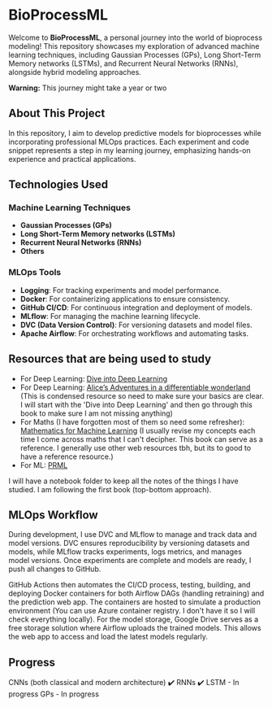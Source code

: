# BioProcessML

Welcome to **BioProcessML**, a personal journey into the world of bioprocess modeling! This repository showcases my exploration of advanced machine learning techniques, including Gaussian Processes (GPs), Long Short-Term Memory networks (LSTMs), and Recurrent Neural Networks (RNNs), alongside hybrid modeling approaches. 

**Warning:** This journey might take a year or two

## About This Project

In this repository, I aim to develop predictive models for bioprocesses while incorporating professional MLOps practices. Each experiment and code snippet represents a step in my learning journey, emphasizing hands-on experience and practical applications.

## Technologies Used

### Machine Learning Techniques
- **Gaussian Processes (GPs)**
- **Long Short-Term Memory networks (LSTMs)**
- **Recurrent Neural Networks (RNNs)**
- **Others**

### MLOps Tools
- **Logging**: For tracking experiments and model performance.
- **Docker**: For containerizing applications to ensure consistency.
- **GitHub CI/CD**: For continuous integration and deployment of models.
- **MLflow**: For managing the machine learning lifecycle.
- **DVC (Data Version Control)**: For versioning datasets and model files.
- **Apache Airflow**: For orchestrating workflows and automating tasks.


## Resources that are being used to study
- For Deep Learning: [Dive into Deep Learning](https://d2l.ai/)
- For Deep Learning: [Alice’s Adventures in a
differentiable wonderland](https://arxiv.org/abs/2404.17625) (This is condensed resource so need to make sure your basics are clear. I will start with the 'Dive into Deep Learning' and then go through this book to make sure I am not missing anything)
- For Maths (I have forgotten most of them so need some refresher): [Mathematics for Machine Learning](https://mml-book.github.io/book/mml-book.pdf) (I usually revise my concepts each time I come across maths that I can't decipher. This book can serve as a reference. I generally use other web resources tbh, but its to good to have a reference resource.)
- For ML: [PRML](https://www.youtube.com/@sinatootoonian9129)
  
I will have a notebook folder to keep all the notes of the things I have studied. I am following the first book (top-bottom approach). 


## MLOps Workflow
During development, I use DVC and MLflow to manage and track data and model versions. DVC ensures reproducibility by versioning datasets and models, while MLflow tracks experiments, logs metrics, and manages model versions. Once experiments are complete and models are ready, I push all changes to GitHub.

GitHub Actions then automates the CI/CD process, testing, building, and deploying Docker containers for both Airflow DAGs (handling retraining) and the prediction web app. The containers are hosted to simulate a production environment (You can use Azure container registry. I don't have it so I will check everything locally). For the model storage, Google Drive serves as a free storage solution where Airflow uploads the trained models. This allows the web app to access and load the latest models regularly.


## Progress
CNNs (both classical and modern architecture) :heavy_check_mark:
RNNs :heavy_check_mark:
LSTM - In progress
GPs - In progress
